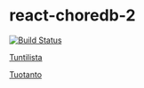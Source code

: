 # react-choredb-2

[![Build Status](https://travis-ci.org/ilarinie/react-choredb-2.svg?branch=master)](https://travis-ci.org/ilarinie/react-choredb-2)

[Tuntilista](https://docs.google.com/spreadsheets/d/1nmtC1wCpUgc57WxfuDz5MQ3rix1VRYIb4LFRAO41ejM/edit?usp=sharing)

[Tuotanto](https://choredb.herokuapp.com)
